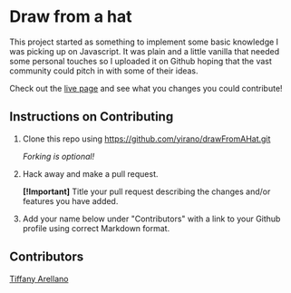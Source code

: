 # Draw from a hat

This project started as something to implement some basic knowledge I was picking up on Javascript. It was plain and a little vanilla that needed some personal touches so I uploaded it on Github hoping that the vast community could pitch in with some of their ideas. <br />

Check out the [live page](https://yirano.github.io/drawFromAHat/) and see what you changes you could contribute!

## Instructions on Contributing

  1. Clone this repo using https://github.com/yirano/drawFromAHat.git <br />

      _Forking is optional!_
  2. Hack away and make a pull request. <br />
   
      **[!Important]** Title your pull request describing the changes and/or features you have added. 
  3. Add your name below under "Contributors" with a link to your Github profile using correct Markdown format.


  ## Contributors

  [Tiffany Arellano](https://github.com/yirano)